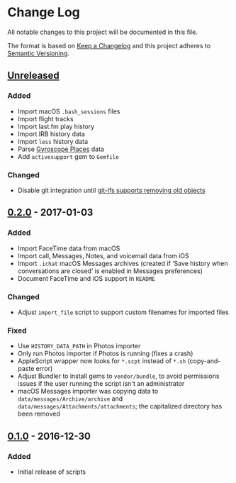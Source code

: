 # Change Log
All notable changes to this project will be documented in this file.

The format is based on [Keep a Changelog](http://keepachangelog.com/)
and this project adheres to [Semantic Versioning](http://semver.org/).

## [Unreleased]
### Added
- Import macOS `.bash_sessions` files
- Import flight tracks
- Import last.fm play history
- Import IRB history data
- Import `less` history data
- Parse [Gyroscope Places](https://gyrosco.pe/places/) data
- Add `activesupport` gem to `Gemfile`

### Changed
- Disable git integration until [git-lfs supports removing old objects](https://github.com/git-lfs/git-lfs/issues/1101)

## [0.2.0] - 2017-01-03
### Added
- Import FaceTime data from macOS
- Import call, Messages, Notes, and voicemail data from iOS
- Import `.ichat` macOS Messages archives (created if ‘Save history when conversations are closed’ is enabled in Messages preferences)
- Document FaceTime and iOS support in `README`

### Changed
- Adjust `import_file` script to support custom filenames for imported files

### Fixed
- Use `HISTORY_DATA_PATH` in Photos importer
- Only run Photos importer if Photos is running (fixes a crash)
- AppleScript wrapper now looks for `*.scpt` instead of `*.sh` (copy-and-paste error)
- Adjust Bundler to install gems to `vendor/bundle`, to avoid permissions issues if the user running the script isn't an administrator
- macOS Messages importer was copying data to `data/messages/Archive/archive` and `data/messages/Attachments/attachments`; the capitalized directory has been removed

## [0.1.0] - 2016-12-30
### Added
- Initial release of scripts

[Unreleased]: https://github.com/stilist/history_importer/compare/v0.2.0...HEAD
[0.2.0]: https://github.com/stilist/history_importer/releases/tag/v0.2.0
[0.1.0]: https://github.com/stilist/history_importer/releases/tag/v0.1.0
